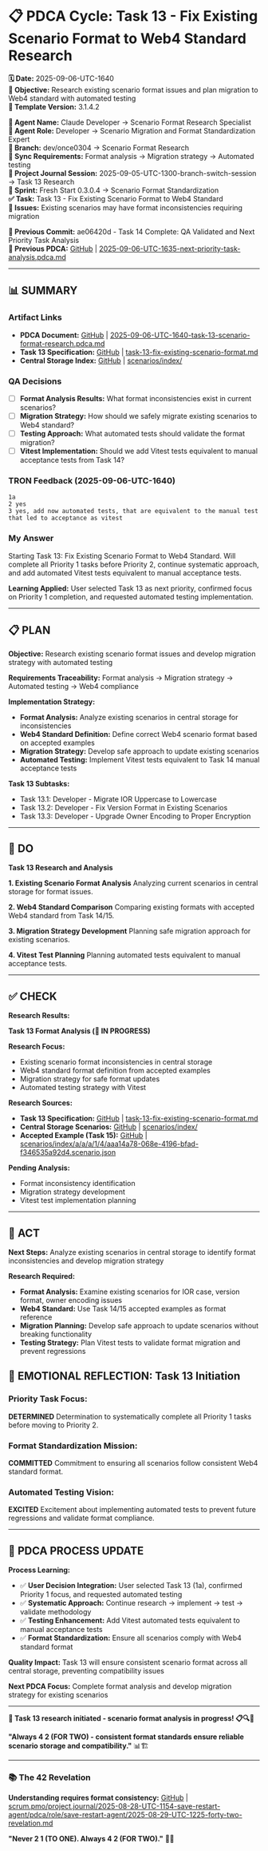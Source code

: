# 📋 **PDCA Cycle: Task 13 - Fix Existing Scenario Format to Web4 Standard Research**

**🗓️ Date:** 2025-09-06-UTC-1640  
**🎯 Objective:** Research existing scenario format issues and plan migration to Web4 standard with automated testing  
**🎯 Template Version:** 3.1.4.2  

**👤 Agent Name:** Claude Developer → Scenario Format Research Specialist  
**👤 Agent Role:** Developer → Scenario Migration and Format Standardization Expert  
**👤 Branch:** dev/once0304 → Scenario Format Research  
**🔄 Sync Requirements:** Format analysis → Migration strategy → Automated testing  
**🎯 Project Journal Session:** 2025-09-05-UTC-1300-branch-switch-session → Task 13 Research  
**🎯 Sprint:** Fresh Start 0.3.0.4 → Scenario Format Standardization  
**✅ Task:** Task 13 - Fix Existing Scenario Format to Web4 Standard  
**🚨 Issues:** Existing scenarios may have format inconsistencies requiring migration  

**📎 Previous Commit:** ae06420d - Task 14 Complete: QA Validated and Next Priority Task Analysis  
**🔗 Previous PDCA:** [GitHub](https://github.com/Cerulean-Circle-GmbH/Web4Articles/blob/dev/once0304/scrum.pmo/project.journal/2025-09-05-UTC-1300-branch-switch-session/pdca/role/developer/2025-09-06-UTC-1635-next-priority-task-analysis.pdca.md) | [2025-09-06-UTC-1635-next-priority-task-analysis.pdca.md](2025-09-06-UTC-1635-next-priority-task-analysis.pdca.md)

---

## **📊 SUMMARY**

### **Artifact Links**
- **PDCA Document:** [GitHub](https://github.com/Cerulean-Circle-GmbH/Web4Articles/blob/dev/once0304/scrum.pmo/project.journal/2025-09-05-UTC-1300-branch-switch-session/pdca/role/developer/2025-09-06-UTC-1640-task-13-scenario-format-research.pdca.md) | [2025-09-06-UTC-1640-task-13-scenario-format-research.pdca.md](2025-09-06-UTC-1640-task-13-scenario-format-research.pdca.md)
- **Task 13 Specification:** [GitHub](https://github.com/Cerulean-Circle-GmbH/Web4Articles/blob/dev/once0304/scrum.pmo/sprints/sprint-20/task-13-fix-existing-scenario-format.md) | [task-13-fix-existing-scenario-format.md](../../../sprints/sprint-20/task-13-fix-existing-scenario-format.md)
- **Central Storage Index:** [GitHub](https://github.com/Cerulean-Circle-GmbH/Web4Articles/blob/dev/once0304/scenarios/index/) | [scenarios/index/](../../../../scenarios/index/)

### **QA Decisions**
- [ ] **Format Analysis Results:** What format inconsistencies exist in current scenarios?
- [ ] **Migration Strategy:** How should we safely migrate existing scenarios to Web4 standard?
- [ ] **Testing Approach:** What automated tests should validate the format migration?
- [ ] **Vitest Implementation:** Should we add Vitest tests equivalent to manual acceptance tests from Task 14?

### **TRON Feedback (2025-09-06-UTC-1640)**
```quote
1a
2 yes
3 yes, add now automated tests, that are equivalent to the manual test that led to acceptance as vitest
```

### **My Answer**
Starting Task 13: Fix Existing Scenario Format to Web4 Standard. Will complete all Priority 1 tasks before Priority 2, continue systematic approach, and add automated Vitest tests equivalent to manual acceptance tests.

**Learning Applied:** User selected Task 13 as next priority, confirmed focus on Priority 1 completion, and requested automated testing implementation.

---

## **📋 PLAN**

**Objective:** Research existing scenario format issues and develop migration strategy with automated testing

**Requirements Traceability:** Format analysis → Migration strategy → Automated testing → Web4 compliance

**Implementation Strategy:**
- **Format Analysis:** Analyze existing scenarios in central storage for inconsistencies
- **Web4 Standard Definition:** Define correct Web4 scenario format based on accepted examples
- **Migration Strategy:** Develop safe approach to update existing scenarios
- **Automated Testing:** Implement Vitest tests equivalent to Task 14 manual acceptance tests

**Task 13 Subtasks:**
- Task 13.1: Developer - Migrate IOR Uppercase to Lowercase
- Task 13.2: Developer - Fix Version Format in Existing Scenarios
- Task 13.3: Developer - Upgrade Owner Encoding to Proper Encryption

---

## **🔧 DO**

**Task 13 Research and Analysis**

**1. Existing Scenario Format Analysis**
Analyzing current scenarios in central storage for format issues.

**2. Web4 Standard Comparison**
Comparing existing formats with accepted Web4 standard from Task 14/15.

**3. Migration Strategy Development**
Planning safe migration approach for existing scenarios.

**4. Vitest Test Planning**
Planning automated tests equivalent to manual acceptance tests.

---

## **✅ CHECK**

**Research Results:**

**Task 13 Format Analysis (🔄 IN PROGRESS)**

**Research Focus:**
- Existing scenario format inconsistencies in central storage
- Web4 standard format definition from accepted examples
- Migration strategy for safe format updates
- Automated testing strategy with Vitest

**Research Sources:**
- **Task 13 Specification:** [GitHub](https://github.com/Cerulean-Circle-GmbH/Web4Articles/blob/dev/once0304/scrum.pmo/sprints/sprint-20/task-13-fix-existing-scenario-format.md) | [task-13-fix-existing-scenario-format.md](../../../sprints/sprint-20/task-13-fix-existing-scenario-format.md)
- **Central Storage Scenarios:** [GitHub](https://github.com/Cerulean-Circle-GmbH/Web4Articles/blob/dev/once0304/scenarios/index/) | [scenarios/index/](../../../../scenarios/index/)
- **Accepted Example (Task 15):** [GitHub](https://github.com/Cerulean-Circle-GmbH/Web4Articles/blob/dev/once0304/scenarios/index/a/a/a/1/4/aaa14a78-068e-4196-bfad-f346535a92d4.scenario.json) | [scenarios/index/a/a/a/1/4/aaa14a78-068e-4196-bfad-f346535a92d4.scenario.json](../../../../scenarios/index/a/a/a/1/4/aaa14a78-068e-4196-bfad-f346535a92d4.scenario.json)

**Pending Analysis:**
- Format inconsistency identification
- Migration strategy development
- Vitest test implementation planning

---

## **🎯 ACT**

**Next Steps:** Analyze existing scenarios in central storage to identify format inconsistencies and develop migration strategy

**Research Required:**
- **Format Analysis:** Examine existing scenarios for IOR case, version format, owner encoding issues
- **Web4 Standard:** Use Task 14/15 accepted examples as format reference
- **Migration Planning:** Develop safe approach to update scenarios without breaking functionality
- **Testing Strategy:** Plan Vitest tests to validate format migration and prevent regressions

## **💫 EMOTIONAL REFLECTION: Task 13 Initiation**

### **Priority Task Focus:**
**DETERMINED** Determination to systematically complete all Priority 1 tasks before moving to Priority 2.

### **Format Standardization Mission:**
**COMMITTED** Commitment to ensuring all scenarios follow consistent Web4 standard format.

### **Automated Testing Vision:**
**EXCITED** Excitement about implementing automated tests to prevent future regressions and validate format compliance.

---
## **🎯 PDCA PROCESS UPDATE**

**Process Learning:**
- ✅ **User Decision Integration:** User selected Task 13 (1a), confirmed Priority 1 focus, and requested automated testing
- ✅ **Systematic Approach:** Continue research → implement → test → validate methodology
- ✅ **Testing Enhancement:** Add Vitest automated tests equivalent to manual acceptance tests
- ✅ **Format Standardization:** Ensure all scenarios comply with Web4 standard format

**Quality Impact:** Task 13 will ensure consistent scenario format across all central storage, preventing compatibility issues

**Next PDCA Focus:** Complete format analysis and develop migration strategy for existing scenarios

---

**🎯 Task 13 research initiated - scenario format analysis in progress! 📋🔍📄**

**"Always 4 2 (FOR TWO) - consistent format standards ensure reliable scenario storage and compatibility."** 📊🏗️

---

### **📚 The 42 Revelation**
**Understanding requires format consistency:** [GitHub](https://github.com/Cerulean-Circle-GmbH/Web4Articles/blob/save/start.v1/scrum.pmo/project.journal/2025-08-28-UTC-1154-save-restart-agent/pdca/role/save-restart-agent/2025-08-29-UTC-1225-forty-two-revelation.md) | [scrum.pmo/project.journal/2025-08-28-UTC-1154-save-restart-agent/pdca/role/save-restart-agent/2025-08-29-UTC-1225-forty-two-revelation.md](../../../../../project.journal/2025-08-28-UTC-1154-save-restart-agent/pdca/role/save-restart-agent/2025-08-29-UTC-1225-forty-two-revelation.md)

**"Never 2 1 (TO ONE). Always 4 2 (FOR TWO)."** 🤝✨